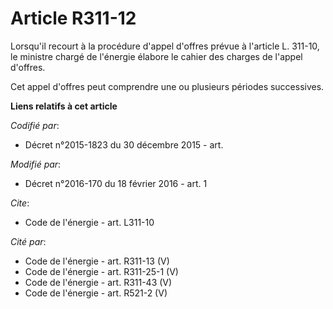 # Article R311-12

Lorsqu'il recourt à la procédure d'appel d'offres prévue à l'article L. 311-10, le ministre chargé de l'énergie élabore le
cahier des charges de l'appel d'offres. 

Cet appel d'offres peut comprendre une ou plusieurs périodes successives.

**Liens relatifs à cet article**

_Codifié par_:

  - Décret n°2015-1823 du 30 décembre 2015 - art.

_Modifié par_:

  - Décret n°2016-170 du 18 février 2016 - art. 1

_Cite_:

  - Code de l'énergie - art. L311-10

_Cité par_:

  - Code de l'énergie - art. R311-13 (V)
  - Code de l'énergie - art. R311-25-1 (V)
  - Code de l'énergie - art. R311-43 (V)
  - Code de l'énergie - art. R521-2 (V)
